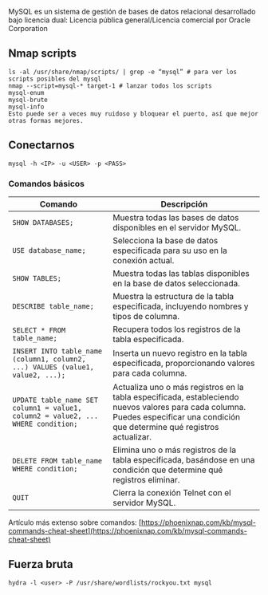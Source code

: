MySQL es un sistema de gestión de bases de datos relacional desarrollado bajo licencia dual: Licencia pública general/Licencia comercial por Oracle Corporation

## Nmap scripts


```
ls -al /usr/share/nmap/scripts/ | grep -e “mysql” # para ver los scripts posibles del mysql
nmap --script=mysql-* target-1 # lanzar todos los scripts
mysql-enum
mysql-brute
mysql-info
Esto puede ser a veces muy ruidoso y bloquear el puerto, así que mejor otras formas mejores.
```

## Conectarnos

```
mysql -h <IP> -u <USER> -p <PASS>
```

### Comandos básicos

|Comando|Descripción|
|---|---|
|`SHOW DATABASES;`|Muestra todas las bases de datos disponibles en el servidor MySQL.|
|`USE database_name;`|Selecciona la base de datos especificada para su uso en la conexión actual.|
|`SHOW TABLES;`|Muestra todas las tablas disponibles en la base de datos seleccionada.|
|`DESCRIBE table_name;`|Muestra la estructura de la tabla especificada, incluyendo nombres y tipos de columna.|
|`SELECT * FROM table_name;`|Recupera todos los registros de la tabla especificada.|
|`INSERT INTO table_name (column1, column2, ...) VALUES (value1, value2, ...);`|Inserta un nuevo registro en la tabla especificada, proporcionando valores para cada columna.|
|`UPDATE table_name SET column1 = value1, column2 = value2, ... WHERE condition;`|Actualiza uno o más registros en la tabla especificada, estableciendo nuevos valores para cada columna. Puedes especificar una condición que determine qué registros actualizar.|
|`DELETE FROM table_name WHERE condition;`|Elimina uno o más registros de la tabla especificada, basándose en una condición que determine qué registros eliminar.|
|`QUIT`|Cierra la conexión Telnet con el servidor MySQL.|

Artículo más extenso sobre comandos: [https://phoenixnap.com/kb/mysql-commands-cheat-sheet](https://phoenixnap.com/kb/mysql-commands-cheat-sheet)

## Fuerza bruta

```
hydra -l <user> -P /usr/share/wordlists/rockyou.txt mysql
``````
